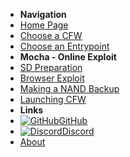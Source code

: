 - **Navigation**
- [Home Page](user-guide/introduction)
- [Choose a CFW](user-guide/cfw-choice)
- [Choose an Entrypoint](user-guide/mocha/entrypoint-choice)
- **Mocha - Online Exploit**
- [SD Preparation](user-guide/mocha/online-exploit/sd-preparation)
- [Browser Exploit](user-guide/mocha/online-exploit/browser-exploit)
- [Making a NAND Backup](user-guide/online-exploit/mocha/nand-backup)
- [Launching CFW](user-guide/mocha/online-exploit/launching-cfw)
- **Links**
- [![GitHub](https://icongr.am/simple/github.svg?color=808080&size=16)GitHub](https://github.com/nh-server/WiiUGuide)
- [![Discord](https://icongr.am/simple/discord.svg?color=808080&size=16)Discord](https://discord.gg/C29hYvh)
- [About](extras/about)